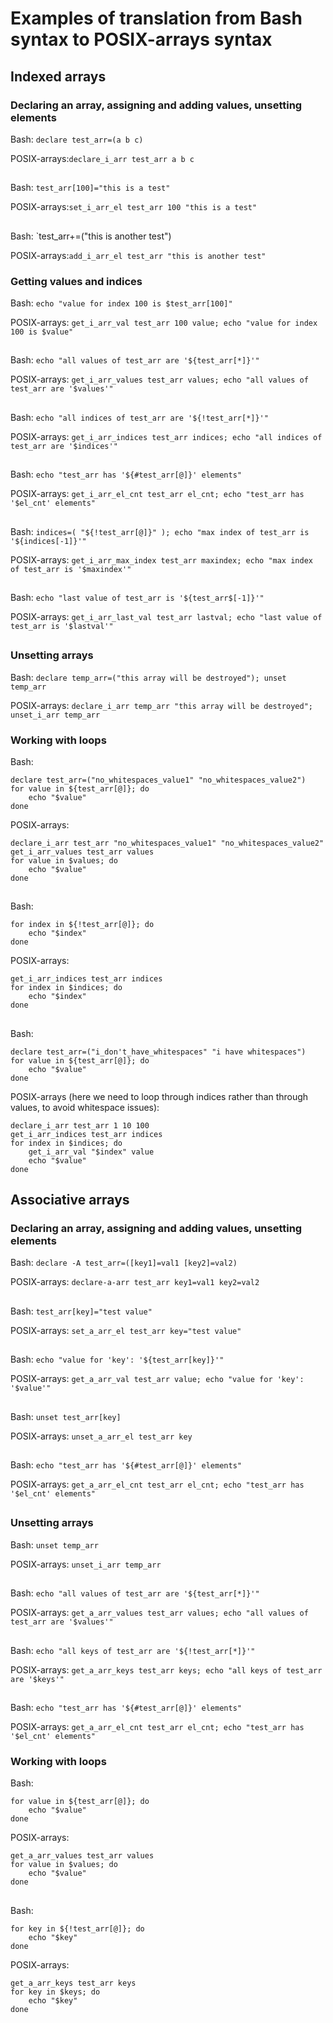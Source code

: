 # Examples of translation from Bash syntax to POSIX-arrays syntax

## Indexed arrays

### Declaring an array, assigning and adding values, unsetting elements

Bash: `declare test_arr=(a b c)`

POSIX-arrays:`declare_i_arr test_arr a b c`

##

Bash: `test_arr[100]="this is a test"`

POSIX-arrays:`set_i_arr_el test_arr 100 "this is a test"`

##

Bash: `test_arr+=("this is another test")

POSIX-arrays:`add_i_arr_el test_arr "this is another test"`

### Getting values and indices
Bash: `echo "value for index 100 is $test_arr[100]"`

POSIX-arrays: `get_i_arr_val test_arr 100 value; echo "value for index 100 is $value"`

##

Bash: `echo "all values of test_arr are '${test_arr[*]}'"`

POSIX-arrays: `get_i_arr_values test_arr values; echo "all values of test_arr are '$values'"`

##

Bash: `echo "all indices of test_arr are '${!test_arr[*]}'"`

POSIX-arrays: `get_i_arr_indices test_arr indices; echo "all indices of test_arr are '$indices'"`

##

Bash: `echo "test_arr has '${#test_arr[@]}' elements"`

POSIX-arrays: `get_i_arr_el_cnt test_arr el_cnt; echo "test_arr has '$el_cnt' elements"`

##

Bash: `indices=( "${!test_arr[@]}" ); echo "max index of test_arr is '${indices[-1]}'"`

POSIX-arrays: `get_i_arr_max_index test_arr maxindex; echo "max index of test_arr is '$maxindex'"`

##

Bash: `echo "last value of test_arr is '${test_arr$[-1]}'"`

POSIX-arrays: `get_i_arr_last_val test_arr lastval; echo "last value of test_arr is '$lastval'"`

##

### Unsetting arrays
Bash: `declare temp_arr=("this array will be destroyed"); unset temp_arr`

POSIX-arrays: `declare_i_arr temp_arr "this array will be destroyed"; unset_i_arr temp_arr`

### Working with loops
Bash:
```
declare test_arr=("no_whitespaces_value1" "no_whitespaces_value2")
for value in ${test_arr[@]}; do
    echo "$value"
done
```
POSIX-arrays:
```
declare_i_arr test_arr "no_whitespaces_value1" "no_whitespaces_value2"
get_i_arr_values test_arr values
for value in $values; do
    echo "$value"
done
```

##

Bash:
```
for index in ${!test_arr[@]}; do
    echo "$index"
done
```
POSIX-arrays:
```
get_i_arr_indices test_arr indices
for index in $indices; do
    echo "$index"
done
```

##

Bash:
```
declare test_arr=("i_don't_have_whitespaces" "i have whitespaces")
for value in ${test_arr[@]}; do
    echo "$value"
done
```
POSIX-arrays (here we need to loop through indices rather than through values, to avoid whitespace issues):
```
declare_i_arr test_arr 1 10 100
get_i_arr_indices test_arr indices
for index in $indices; do
    get_i_arr_val "$index" value
    echo "$value"
done
```

## Associative arrays

### Declaring an array, assigning and adding values, unsetting elements

Bash: `declare -A test_arr=([key1]=val1 [key2]=val2)`

POSIX-arrays: `declare-a-arr test_arr key1=val1 key2=val2`

##

Bash: `test_arr[key]="test value"`

POSIX-arrays: `set_a_arr_el test_arr key="test value"`

##

Bash: `echo "value for 'key': '${test_arr[key]}'"`

POSIX-arrays: `get_a_arr_val test_arr value; echo "value for 'key': '$value'"`

##

Bash: `unset test_arr[key]`

POSIX-arrays: `unset_a_arr_el test_arr key`
##

Bash: `echo "test_arr has '${#test_arr[@]}' elements"`

POSIX-arrays: `get_a_arr_el_cnt test_arr el_cnt; echo "test_arr has '$el_cnt' elements"`

##

### Unsetting arrays
Bash: `unset temp_arr`

POSIX-arrays: `unset_i_arr temp_arr`

##

Bash: `echo "all values of test_arr are '${test_arr[*]}'"`

POSIX-arrays: `get_a_arr_values test_arr values; echo "all values of test_arr are '$values'"`

##

Bash: `echo "all keys of test_arr are '${!test_arr[*]}'"`

POSIX-arrays: `get_a_arr_keys test_arr keys; echo "all keys of test_arr are '$keys'"`

##

Bash: `echo "test_arr has '${#test_arr[@]}' elements"`

POSIX-arrays: `get_a_arr_el_cnt test_arr el_cnt; echo "test_arr has '$el_cnt' elements"`

### Working with loops

Bash:
```
for value in ${test_arr[@]}; do
    echo "$value"
done
```
POSIX-arrays:
```
get_a_arr_values test_arr values
for value in $values; do
    echo "$value"
done
```
##

Bash:
```
for key in ${!test_arr[@]}; do
    echo "$key"
done
```
POSIX-arrays:
```
get_a_arr_keys test_arr keys
for key in $keys; do
    echo "$key"
done
```
